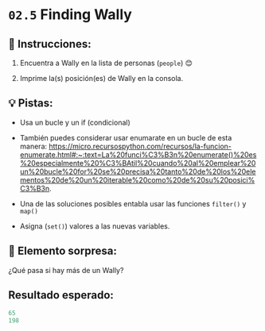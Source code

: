 # `02.5` Finding Wally

## 📝 Instrucciones:

1. Encuentra a Wally en la lista de personas (`people`) 😊

2. Imprime la(s) posición(es) de Wally en la consola.

## 💡 Pistas:
+ Usa un bucle y un if (condicional)

+ También puedes considerar usar enumarate en un bucle de esta manera:
https://micro.recursospython.com/recursos/la-funcion-enumerate.html#:~:text=La%20funci%C3%B3n%20enumerate()%20es%20especialmente%20%C3%BAtil%20cuando%20al%20emplear%20un%20bucle%20for%20se%20precisa%20tanto%20de%20los%20elementos%20de%20un%20iterable%20como%20de%20su%20posici%C3%B3n.

+ Una de las soluciones posibles entabla usar las funciones `filter()` y `map()`

+ Asigna (`set()`) valores a las nuevas variables. 


## 💎 Elemento sorpresa:

¿Qué pasa si hay más de un Wally?

## Resultado esperado:

```py
65
198
```
